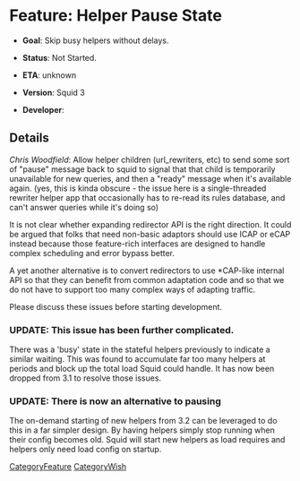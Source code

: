 # Feature: Helper Pause State

  - **Goal**: Skip busy helpers without delays.

  - **Status**: Not Started.

  - **ETA**: unknown

  - **Version**: Squid 3

  - **Developer**:

## Details

*Chris Woodfield*: Allow helper children (url_rewriters, etc) to send
some sort of "pause" message back to squid to signal that that child is
temporarily unavailable for new queries, and then a "ready" message when
it's available again. (yes, this is kinda obscure - the issue here is a
single-threaded rewriter helper app that occasionally has to re-read its
rules database, and can't answer queries while it's doing so)

It is not clear whether expanding redirector API is the right direction.
It could be argued that folks that need non-basic adaptors should use
ICAP or eCAP instead because those feature-rich interfaces are designed
to handle complex scheduling and error bypass better.

A yet another alternative is to convert redirectors to use \*CAP-like
internal API so that they can benefit from common adaptation code and so
that we do not have to support too many complex ways of adapting
traffic.

Please discuss these issues before starting development.

### UPDATE: This issue has been further complicated.

There was a 'busy' state in the stateful helpers previously to indicate
a similar waiting. This was found to accumulate far too many helpers at
periods and block up the total load Squid could handle. It has now been
dropped from 3.1 to resolve those issues.

### UPDATE: There is now an alternative to pausing

The on-demand starting of new helpers from 3.2 can be leveraged to do
this in a far simpler design. By having helpers simply stop running when
their config becomes old. Squid will start new helpers as load requires
and helpers only need load config on startup.

[CategoryFeature](/CategoryFeature)
[CategoryWish](/CategoryWish)
